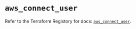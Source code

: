 # `aws_connect_user`

Refer to the Terraform Registory for docs: [`aws_connect_user`](https://registry.terraform.io/providers/hashicorp/aws/5.7.0/docs/resources/connect_user).

